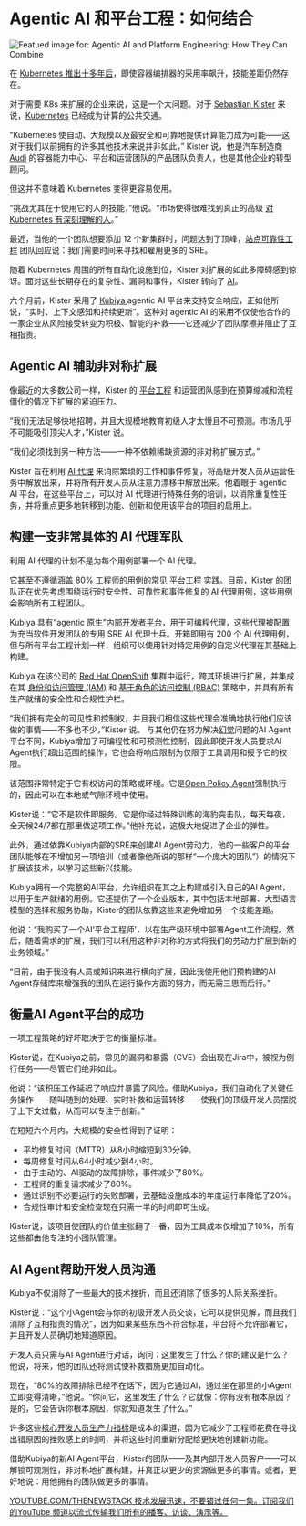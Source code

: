 # Agentic AI 和平台工程：如何结合

![Featued image for: Agentic AI and Platform Engineering: How They Can Combine](https://cdn.thenewstack.io/media/2025/04/d688f5d6-ai-agents-platform-engineering-2-1024x576.jpg)

在 [Kubernetes 推出十多年后](https://thenewstack.io/how-the-kubernetes-community-celebrated-its-10th-anniversary/)，即使容器编排器的采用率飙升，技能差距仍然存在。

对于需要 K8s 来扩展的企业来说，这是一个大问题。对于 [Sebastian Kister](https://www.linkedin.com/in/sebastiankister/) 来说，[Kubernetes](https://thenewstack.io/kubernetes/) 已经成为计算的公共交通。

“Kubernetes 使自动、大规模以及最安全和可靠地提供计算能力成为可能——这对于我们以前拥有的许多其他技术来说并非如此，” Kister 说，他是汽车制造商 [Audi](https://www.audi.com/en/company/) 的容器能力中心、平台和运营团队的产品团队负责人，也是其他企业的转型顾问。

但这并不意味着 Kubernetes 变得更容易使用。

“挑战尤其在于使用它的人的技能，”他说。“市场使得很难找到真正的高级 [对 Kubernetes 有深刻理解的人](https://thenewstack.io/talent-shortages-shouldnt-kill-your-cloud-native-journey/)。”

最近，当他的一个团队想要添加 12 个新集群时，问题达到了顶峰，[站点可靠性工程](https://thenewstack.io/google-sre-site-reliability-engineering-at-a-global-scale/) 团队回应说：我们需要时间来寻找和雇用更多的 SRE。

随着 Kubernetes 周围的所有自动化设施到位，Kister 对扩展的如此多障碍感到惊讶。面对这些长期存在的复杂性、漏洞和事件，Kister 转向了 [AI](https://thenewstack.io/ai/)。

六个月前，Kister 采用了 [Kubiya ](https://www.kubiya.ai/)agentic AI 平台来支持安全响应，正如他所说，“实时、上下文感知和持续更新”。这种对 agentic AI 的采用不仅使他合作的一家企业从风险接受转变为积极、智能的补救——它还减少了团队摩擦并阻止了互相指责。

## Agentic AI 辅助非对称扩展

像最近的大多数公司一样，Kister 的 [平台工程](https://thenewstack.io/platform-engineering/) 和运营团队感到在预算缩减和流程僵化的情况下扩展的紧迫压力。

“我们无法足够快地招聘，并且大规模地教育初级人才太慢且不可预测。市场几乎不可能吸引顶尖人才，”Kister 说。

“我们必须找到另一种方法——一种不依赖稀缺资源的非对称扩展方式。”

Kister 旨在利用 [AI 代理](https://thenewstack.io/ai-agents/) 来消除繁琐的工作和事件修复，将高级开发人员从运营任务中解放出来，并将所有开发人员从注意力漂移中解放出来。他着眼于 agentic AI 平台，在这些平台上，可以对 AI 代理进行特殊任务的培训，以消除重复性任务，并将重点更多地转移到功能、创新和使用该平台的项目的启用上。

## 构建一支非常具体的 AI 代理军队

利用 AI 代理的计划不是为每个用例部署一个 AI 代理。

它甚至不遵循涵盖 80% 工程师的用例的常见 [平台工程](https://thenewstack.io/platform-engineering/) 实践。目前，Kister 的团队正在优先考虑围绕运行时安全性、可靠性和事件修复的 AI 代理用例，这些用例会影响所有工程团队。

Kubiya 具有“agentic 原生”[内部开发者平台](https://thenewstack.io/7-core-elements-of-an-internal-developer-platform/)，用于可编程代理，这些代理被配置为充当软件开发团队的专用 SRE AI 代理士兵。开箱即用有 200 个 AI 代理用例，但与所有平台工程计划一样，组织可以使用针对特定用例的自定义代理在其基础上构建。

Kubiya 在该公司的 [Red Hat OpenShift](https://www.openshift.com/try?utm_content=inline+mention) 集群中运行，跨其环境进行扩展，并集成在其 [身份和访问管理 (IAM)](https://thenewstack.io/10-best-practices-for-building-a-robust-iam-strategy-in-2024/) 和 [基于角色的访问控制 (RBAC)](https://thenewstack.io/role-based-access-control-five-common-authorization-patterns/) 策略中，并具有所有生产就绪的安全性和合规性护栏。

“我们拥有完全的可见性和控制权，并且我们相信这些代理会准确地执行他们应该做的事情——不多也不少，”Kister 说。
与其他仍在努力解决[幻觉](https://thenewstack.io/ai-agentic-evaluation-tools-help-devs-fight-hallucinations/)问题的AI Agent平台不同，Kubiya增加了可编程性和可预测性控制，因此即使开发人员要求AI Agent执行超出范围的操作，它也会将响应限制为仅限于工具调用和授予它的权限。

该范围非常特定于它有权访问的策略或环境。它是[Open Policy Agent](https://thenewstack.io/the-open-policy-agent-journey-from-sandbox-to-graduation/)强制执行的，因此可以在本地或气隙环境中使用。

Kister说：“它不是软件即服务。它是你经过特殊训练的海豹突击队，每天每夜，全天候24/7都在那里做这项工作。”他补充说，这极大地促进了企业的弹性。

此外，通过依靠Kubiya内部的SRE来创建AI Agent劳动力，他的一些客户的平台团队能够在不增加另一项培训（或者像他所说的那样“一个庞大的团队”）的情况下扩展该技术，以学习这些新兴技能。

Kubiya拥有一个完整的AI平台，允许组织在其之上构建或引入自己的AI Agent，以用于生产就绪的用例。它还提供了一个企业版本，其中包括本地部署、大型语言模型的选择和服务协助，Kister的团队依靠这些来避免增加另一个技能差距。

他说：“我购买了一个AI‘平台工程师’，以在生产级环境中部署Agent工作流程。然后，随着需求的扩展，我们可以利用这种非对称的方式将我们的劳动力扩展到新的业务领域。”

“目前，由于我没有人员或知识来进行横向扩展，因此我使用他们预构建的AI Agent存储库来增强我的团队在运行操作方面的努力，而无需三思而后行。”

## 衡量AI Agent平台的成功

一项工程策略的好坏取决于它的衡量标准。

Kister说，在Kubiya之前，常见的漏洞和暴露（CVE）会出现在Jira中，被视为例行任务——尽管它们绝非如此。

他说：“该积压工作延迟了响应并暴露了风险。借助Kubiya，我们自动化了关键任务操作——随叫随到的处理、实时补救和运营转移——使我们的顶级开发人员摆脱了上下文过载，从而可以专注于创新。”

在短短六个月内，大规模的安全性得到了证明：

- 平均修复时间（MTTR）从8小时缩短到30分钟。
- 每周修复时间从64小时减少到4小时。
- 由于主动的、AI驱动的故障排除，事件减少了80%。
- 工程师的重复请求减少了80%。
- 通过识别不必要运行的失败部署，云基础设施成本的年度运行率降低了20%。
- 合规性审计和安全检查现在只需一半的时间即可生成。

Kister说，该项目使团队的价值主张翻了一番，因为工具成本仅增加了10%，所有这些都由他专注的小团队管理。

## AI Agent帮助开发人员沟通

Kubiya不仅消除了一些最大的技术挫折，而且还消除了很多的人际关系挫折。

Kister说：“这个小Agent会与你的初级开发人员交谈，它可以提供见解，而且我们消除了互相指责的情况”，因为如果某些东西不符合标准，平台将不允许部署它，并且开发人员确切地知道原因。

开发人员只需与AI Agent进行对话，询问：这里发生了什么？你的建议是什么？他说，将来，他的团队还将测试使补救措施更加自动化。

现在，“80%的故障排除已经不在话下，因为它通过AI，通过坐在那里的小Agent立即变得清晰，”他说。“你问它，这里发生了什么？它就像：你有没有根本原因？是的，它会告诉你根本原因，你就知道发生了什么。”

许多这些[核心开发人员生产力指标](https://thenewstack.io/4-north-star-metrics-for-platform-engineering-teams/)是成本的渠道，因为它减少了工程师花费在寻找出错原因的挫败感上的时间，并将这些时间重新分配给更快地创建新功能。

借助Kubiya的新AI Agent平台，Kister的团队——及其内部开发人员客户——可以解锁可观测性，非对称地扩展构建，并真正以更少的资源做更多的事情。或者，更好地说：用他拥有的团队做更多的事情。

[
YOUTUBE.COM/THENEWSTACK
技术发展迅速，不要错过任何一集。订阅我们的YouTube
频道以流式传输我们所有的播客、访谈、演示等。
](https://youtube.com/thenewstack?sub_confirmation=1)